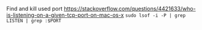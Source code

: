 Find and kill used port
https://stackoverflow.com/questions/4421633/who-is-listening-on-a-given-tcp-port-on-mac-os-x
`sudo lsof -i -P | grep LISTEN | grep :$PORT`